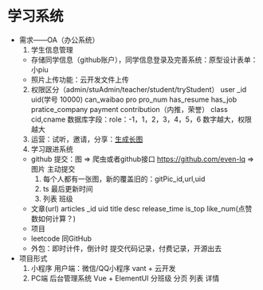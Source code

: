 # 学习系统
- 需求——OA（办公系统）
  1. 学生信息管理
    - 存储同学信息（github账户），同学信息登录及完善系统：原型设计表单：小piu
    - 照片上传功能：云开发文件上传
  2. 权限区分（admin/stuAdmin/teacher/student/tryStudent）
    user _id uid(学号 10000) can_waibao
    pro pro_num has_resume has_job pratice_company payment contribution（内推，荣誉）
    class cid,cname
    数据库字段：role：-1，1，2，3，4，5，6 数字越大，权限越大
  3. 运营：试听，邀请，分享：[生成长图](https://juejin.im/post/6844903663840788493)
  4. 学习跟进系统
    - github 提交：图 => 爬虫或者github接口
      https://github.com/even-lq => 图片
      主动提交
      1. 每个人都有一张图，新的覆盖旧的：gitPic_id,url,uid
      2. ts 最后更新时间
      3. 列表 班级
    - 文章(url)
      articles _id uid title desc release_time is_top like_num(点赞数如何计算？)
    - 项目
    - leetcode 同GitHub
    - 外包：即时计件，倒计时 提交代码记录，付费记录，开源出去
- 项目形式
  1. 小程序 用户端：微信/QQ小程序
    vant + 云开发
  2. PC端 后台管理系统
    Vue + ElementUI
    分班级 分页 列表 详情

